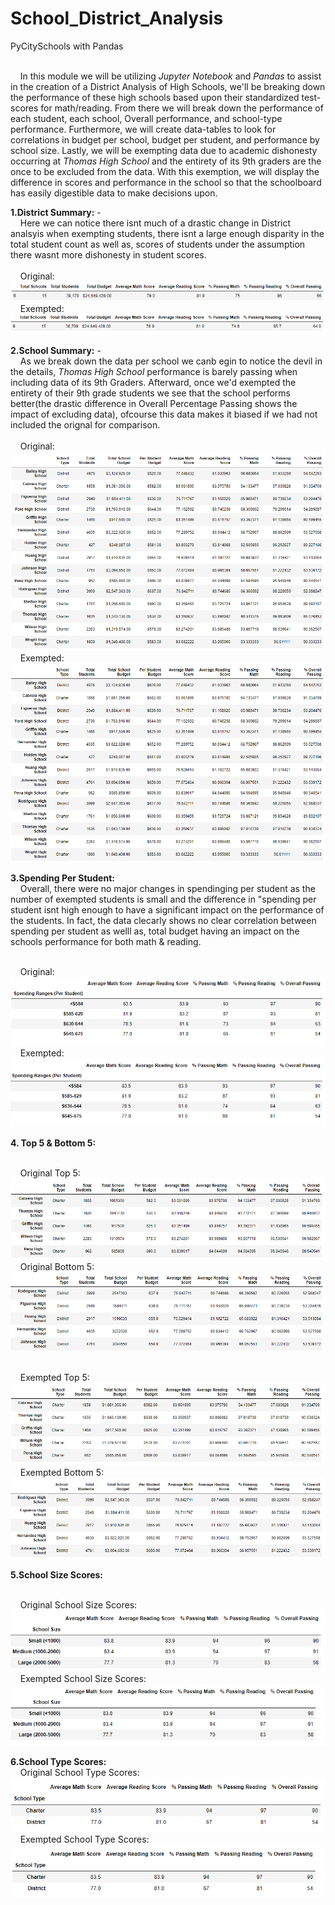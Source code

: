 # School_District_Analysis
PyCitySchools with Pandas

<br /> &nbsp;&nbsp;&nbsp;&nbsp;In this module we will be utilizing *Jupyter Notebook* and *Pandas* to assist in the creation of a District Analysis of High Schools, we'll be breaking down the performance of these high schools based upon their standardized test-scores for math/reading. From there we will break down the performance of each student, each school, Overall performance, and school-type performance. Furthermore, we will create data-tables to look for correlations in budget per school, budget per student, and performance by school size. Lastly, we will be exempting data due to academic dishonesty occurring at *Thomas High School* and the entirety of its 9th graders are the once to be excluded from the data. With this exemption, we will display the difference in scores and performance in the school so that the schoolboard has easily digestible data to make decisions upon. <br /> 

**1.District Summary:**
  -<br /> &nbsp;&nbsp;&nbsp;&nbsp;Here we can notice there isnt much of a drastic change in District analsyis when exempting students, there isnt a large enough disparity in the total student count as well as, scores of students under the assumption there wasnt more dishonesty in student scores. <br />
 <br /> &nbsp;&nbsp;&nbsp;&nbsp;Original: <br /> 
   ![Original District Summary](Resources/images/original_district_summary.png)
 <br /> &nbsp;&nbsp;&nbsp;&nbsp;Exempted: <br /> 
   ![Exempted District Summary](Resources/images/exempted_district_summary.png)
   
**2.School Summary:**
   -<br /> &nbsp;&nbsp;&nbsp;&nbsp;As we break down the data per school we canb egin to notice the devil in the details, *Thomas High School* performance is barely passing when including data of its 9th Graders. Afterward, once we'd exempted the entirety of their 9th grade students we see that the school performs better(the drastic difference in Overall Percentage Passing shows the impact of excluding data), ofcourse this data makes it biased if we had not included the orignal for comparison. <br />
 <br /> &nbsp;&nbsp;&nbsp;&nbsp;Original: <br /> 
   ![Original Per School Summary](Resources/images/original_per_school_summary-fixed.png)
 <br /> &nbsp;&nbsp;&nbsp;&nbsp;Exempted: <br /> 
   ![Exempted Per School Summary](Resources/images/exempted_per_school_summary.png)

**3.Spending Per Student:**
 <br /> &nbsp;&nbsp;&nbsp;&nbsp;Overall, there were no major changes in spendinging per student as the number of exempted students is small and the difference in "spending per student isnt high enough to have a significant impact on the performance of the students. In fact, the data clecarly shows no clear correlation between spending per student as welll as, total budget having an impact on the schools performance for both math & reading. <br />

 <br /> &nbsp;&nbsp;&nbsp;&nbsp;Original: <br /> 
   ![Original Per Student](Resources/images/original_spending_per_student.png)
 <br /> &nbsp;&nbsp;&nbsp;&nbsp;Exempted: <br /> 
   ![Exempted Per Student](Resources/images/exempted_spending_per_student.png)

**4. Top 5 & Bottom 5:**

<br /> &nbsp;&nbsp;&nbsp;&nbsp;Original Top 5: <br /> 
   ![Original  Top 5](Resources/images/original_top_five.png)
<br /> &nbsp;&nbsp;&nbsp;&nbsp;Original Bottom 5: <br /> 
   ![Original Bottom 5](Resources/images/original_bottom_five.png)

<br /> &nbsp;&nbsp;&nbsp;&nbsp;Exempted Top 5: <br /> 
   ![Exempted  Top 5](Resources/images/exempted_top_five.png)
<br /> &nbsp;&nbsp;&nbsp;&nbsp;Exempted Bottom 5: <br /> 
   ![Exempted Bottom 5](Resources/images/exempted_bottom_five.png)
   
**5.School Size Scores:**

<br /> &nbsp;&nbsp;&nbsp;&nbsp;Original School Size Scores: <br /> 
   ![Original School Size Scores](Resources/images/original_school_size_scores.png)
<br /> &nbsp;&nbsp;&nbsp;&nbsp;Exempted School Size Scores: <br /> 
   ![Exempted School Size Scores](Resources/images/exempted_school_size_scores.png)


**6.School Type Scores:**
<br /> &nbsp;&nbsp;&nbsp;&nbsp;Original School Type Scores: <br /> 
   ![Original School Type Scores](Resources/images/original_school_type.png)
<br /> &nbsp;&nbsp;&nbsp;&nbsp;Exempted School Type Scores: <br /> 
   ![Exempted School Type Scores](Resources/images/exempted_school_type.png)

